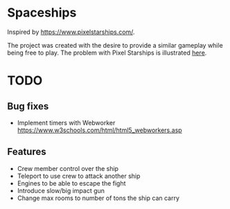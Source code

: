 # Spaceships

Inspired by https://www.pixelstarships.com/.

The project was created with the desire to provide a similar gameplay while being free to play. The problem with Pixel Starships is illustrated [here](https://cdn.baekdal.com/_img/2014/taxi-inapp.gif).

# TODO

## Bug fixes

* Implement timers with Webworker https://www.w3schools.com/html/html5_webworkers.asp 

## Features

* Crew member control over the ship
* Teleport to use crew to attack another ship
* Engines to be able to escape the fight
* Introduce slow/big impact gun
* Change max rooms to number of tons the ship can carry
